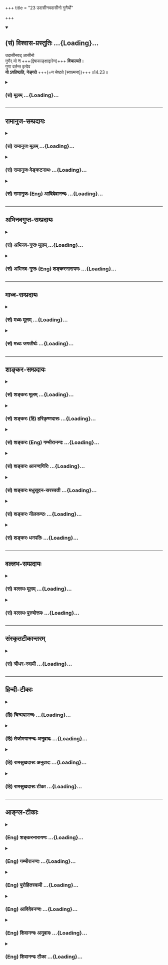 +++
title = "23 उदासीनवदासीनो गुणैर्यो"

+++
<div class="js_include" newlevelforh1="2" title="(सं) विश्वास-प्रस्तुतिः" unfilled url="/mahAbhAratam/vyAsaH/shlokashaH/06-bhIShma-parva/03-bhagavad-gItA-parva/saMskRtam/vishvAsa-prastutiH/14_guNa-traya-vibhAga-y/23_udAsInavadAsIno_g.md">
<details open><summary><h2>(सं) विश्वास-प्रस्तुतिः ...{Loading}...</h2></summary>

उदासीनवद् आसीनो  
गुणैर् यो **न** +++(द्वेषाकाङ्क्षाद्वारेण)+++ **विचाल्यते**।  
गुणा वर्तन्त इत्येव  
**यो ऽवतिष्ठति, नेङ्गते** +++(=न चेष्टते [स्वात्मना])+++॥14.23॥
</details>
</div>
<div class="js_include collapsed" newlevelforh1="3" title="(सं) मूलम्" unfilled url="/mahAbhAratam/vyAsaH/shlokashaH/06-bhIShma-parva/03-bhagavad-gItA-parva/saMskRtam/mUlam/14_guNa-traya-vibhAga-y/23_udAsInavadAsIno_g.md">
<details><summary><h3>(सं) मूलम् ...{Loading}...</h3></summary>

उदासीनवदासीनो गुणैर्यो न विचाल्यते।  
गुणा वर्तन्त इत्येव योऽवतिष्ठति नेङ्गते।।14.23।।
</details>
</div>


_________________
## रामानुज-सम्प्रदायः
<div class="js_include collapsed" newlevelforh1="3" title="(सं) रामानुजः मूलम्" unfilled url="/mahAbhAratam/vyAsaH/shlokashaH/06-bhIShma-parva/03-bhagavad-gItA-parva/saMskRtam/rAmAnujaH/mUlam/14_guNa-traya-vibhAga-y/23_udAsInavadAsIno_g.md">
<details><summary><h3>(सं) रामानुजः मूलम् ...{Loading}...</h3></summary>

।।14.23।।**उदासीनवद् आसीनः** गुणव्यतिरिक्तात्मावलोकनतृप्त्या अन्यत्र
उदासीनवद् आसीनः **गुणैः** द्वेषाकाङ्क्षाद्वारेण **यो न विचाल्यते;
गुणाः** स्वेषु कार्येषु प्रकाशादिषु **वर्तन्ते इति** अनुसंधाय **यः**
तूष्णीम् अवतिष्ठते; **न इङ्गते** न गुणकार्यानुगुणं चेष्टते।

</details>
</div>
<div class="js_include collapsed" newlevelforh1="3" title="(सं) रामानुजः वेङ्कटनाथः" unfilled url="/mahAbhAratam/vyAsaH/shlokashaH/06-bhIShma-parva/03-bhagavad-gItA-parva/saMskRtam/rAmAnujaH/venkaTanAthaH/14_guNa-traya-vibhAga-y/23_udAsInavadAsIno_g.md">
<details><summary><h3>(सं) रामानुजः वेङ्कटनाथः ...{Loading}...</h3></summary>

  
  
।।14.23।। कथं तर्ह्येते कथं च सशरीर इष्टानिष्टसाधनसम्पत्तौ न विक्रियेत
इत्यत्रोत्तरंउदासीनवदिति। आत्मव्यतिरिक्तौदासीन्यं च
गुणकार्यद्वेषकाङ्क्षानिवृत्तिहेतुः। न विचाल्यते बाह्यविषयेषु कार्यद्वारा
न प्रवर्तत इत्यर्थः। अविचाल्यत्वविवरणायद्वेषाकाङ्क्षाद्वारेणेति
विचलनप्रकारोक्तिः। गुणा गुणेषु वर्तन्ते \[3।28\] इत्युक्तस्यगुणा वर्तन्ते
इत्यस्य चैकार्थ्यं दर्शयन्नविचाल्यताहेतुमाहगुणाः स्वेषु कार्येष्विति।
इतिकरणमनुसन्धानप्रकारपरमित्याहअनुसन्धायेति। एवकाराभिप्रेतमाहतूष्णीमिति।
छन्दोभङ्गभयादार्षं परस्मैपदमित्याह -- तूष्णीमवतिष्ठत इति।
स्वकार्यप्रवृत्तैः किमेभिर्ममेति भावः। तदेतदौदासीन्यविवरणम्। न विचाल्यते
इत्यनेननेङ्गते इति विवृतम्। तदाह -- न गुणकार्यानुगुणं चेष्टत इति। न
द्वेषकाङ्क्षानुगुणं प्रवर्तत इत्यर्थः।  
  

</details>
</div>
<div class="js_include collapsed" newlevelforh1="3" title="(सं) रामानुजः (Eng) आदिदेवानन्दः" unfilled url="/mahAbhAratam/vyAsaH/shlokashaH/06-bhIShma-parva/03-bhagavad-gItA-parva/saMskRtam/rAmAnujaH/english/AdidevAnandaH/14_guNa-traya-vibhAga-y/23_udAsInavadAsIno_g.md">
<details><summary><h3>(सं) रामानुजः (Eng) आदिदेवानन्दः ...{Loading}...</h3></summary>

14.23 He who sits like one 'unconcerned,' namely, whose satisfaction consists in the vision of the self as different from the Gunas and sits like one unconcerned about other things and is not therefore disturbed by the Gunas through hatred and longing and who remains iet, reflecting:
'The Gunas function in their effects like illumination etc., and so
'rests unshaken,' i.e, does not act in accordance with the effects of the Gunas.

</details>
</div>


_________________
## अभिनवगुप्त-सम्प्रदायः
<div class="js_include collapsed" newlevelforh1="3" title="(सं) अभिनव-गुप्तः मूलम्" unfilled url="/mahAbhAratam/vyAsaH/shlokashaH/06-bhIShma-parva/03-bhagavad-gItA-parva/saMskRtam/abhinava-guptaH/mUlam/14_guNa-traya-vibhAga-y/23_udAsInavadAsIno_g.md">
<details><summary><h3>(सं) अभिनव-गुप्तः मूलम् ...{Loading}...</h3></summary>

।।14.23 -- 14.25।। अत एवाह -- उदासीनवदित्यादि उच्यते इत्यन्तम्। यः अज्ञो
निर्विवेकस्तिष्ठति स एव ज्ञः; सम्यग्ज्ञानात्। तथा हि नेङ्गते न स्वरूपात्
च्यवते। अत्र चोपायः शरीरेन्द्रियादिस्वभाव +++(S;;N चोपायः सर्वेषामारंभाणां
शरीरारंभकेन्द्रियादि -- )+++ एषः; यत् प्रवर्तनम् +++(N प्रवर्तते)+++ ; न तु फलं
किंचिदहमभिसन्दधे इति स्थिरा बुद्धिः +++(N स्थिरबुद्धिः)+++।

</details>
</div>
<div class="js_include collapsed" newlevelforh1="3" title="(सं) अभिनव-गुप्तः (Eng) शङ्करनारायणः" unfilled url="/mahAbhAratam/vyAsaH/shlokashaH/06-bhIShma-parva/03-bhagavad-gItA-parva/saMskRtam/abhinava-guptaH/english/shankaranArAyaNaH/14_guNa-traya-vibhAga-y/23_udAsInavadAsIno_g.md">
<details><summary><h3>(सं) अभिनव-गुप्तः (Eng) शङ्करनारायणः ...{Loading}...</h3></summary>

14.23 See Comment under 14.25

</details>
</div>


_________________
## माध्व-सम्प्रदायः
<div class="js_include collapsed" newlevelforh1="3" title="(सं) मध्वः मूलम्" unfilled url="/mahAbhAratam/vyAsaH/shlokashaH/06-bhIShma-parva/03-bhagavad-gItA-parva/saMskRtam/madhvaH/mUlam/14_guNa-traya-vibhAga-y/23_udAsInavadAsIno_g.md">
<details><summary><h3>(सं) मध्वः मूलम् ...{Loading}...</h3></summary>

।।14.23।। Sri Madhvacharya did not comment on this sloka.

</details>
</div>
<div class="js_include collapsed" newlevelforh1="3" title="(सं) मध्वः जयतीर्थः" unfilled url="/mahAbhAratam/vyAsaH/shlokashaH/06-bhIShma-parva/03-bhagavad-gItA-parva/saMskRtam/madhvaH/jayatIrthaH/14_guNa-traya-vibhAga-y/23_udAsInavadAsIno_g.md">
<details><summary><h3>(सं) मध्वः जयतीर्थः ...{Loading}...</h3></summary>

।।14.23।। Sri Jayatirtha did not comment on this sloka.

</details>
</div>


_________________
## शाङ्कर-सम्प्रदायः
<div class="js_include collapsed" newlevelforh1="3" title="(सं) शङ्करः मूलम्" unfilled url="/mahAbhAratam/vyAsaH/shlokashaH/06-bhIShma-parva/03-bhagavad-gItA-parva/saMskRtam/shankaraH/mUlam/14_guNa-traya-vibhAga-y/23_udAsInavadAsIno_g.md">
<details><summary><h3>(सं) शङ्करः मूलम् ...{Loading}...</h3></summary>

।।14.23।। --,**उदासीनवत्** यथा उदासीनः न कस्यचित् पक्षं भजते; तथा अयं
गुणातीतत्वोपायमार्गेऽवस्थितः **आसीनः** आत्मवित् **गुणैः यः** संन्यासी
**न विचाल्यते** विवेकदर्शनावस्थातः। तदेतत् स्फुटीकरोति -- **गुणाः**
कार्यकरणविषयाकारपरिणताः अन्योन्यस्मिन् **वर्तन्ते इति यः अवतिष्ठति।**
छन्दोभङ्गभयात् परस्मैपदप्रयोगः। योऽनुतिष्ठतीति वा पाठान्तरम्। **न
इङ्गते** न चलति; स्वरूपावस्थ **एव** भवति इत्यर्थः।। किं च --,

</details>
</div>
<div class="js_include collapsed" newlevelforh1="3" title="(सं) शङ्करः (हि) हरिकृष्णदासः" unfilled url="/mahAbhAratam/vyAsaH/shlokashaH/06-bhIShma-parva/03-bhagavad-gItA-parva/saMskRtam/shankaraH/hindI/harikRShNadAsaH/14_guNa-traya-vibhAga-y/23_udAsInavadAsIno_g.md">
<details><summary><h3>(सं) शङ्करः (हि) हरिकृष्णदासः ...{Loading}...</h3></summary>

।।14.23।। अब; गुणातीत पुरुष किस प्रकारके आचरणवाला होता है; इस प्रश्नका
उत्तर देते हैं --, उदासीनकी भाँति स्थित हुआ; अर्थात् जैसे उदासीन पुरुष
किसीका पक्ष नहीं लेता; उसी भावसे गुणातीत होनेके उपायरूप मार्गमें स्थित
हुआ जो आत्मज्ञानी -- संन्यासी; गुणोंद्वारा विवेकज्ञानकी स्थितिसे विचलित
नहीं किया जा सकता। इसीको स्पष्ट करते हैं कि कार्यकरण और विषयोंके आकारमें
परिणत हुए गुण ही एकमें एक बर्त रहे हैं -- जो ऐसा समझकर स्थित रहता है;
चलायमान नहीं होता अर्थात् अविचलभावसे स्वरूपमें ही स्थित रहता है। यहाँ
छन्दोभङ्ग होनेके भयसे आत्मनेपद ( अवतिष्ठते ) के स्थानमें परस्मैपद (
अवतिष्ठति ) का प्रयोग किया गया है अथवा योऽवतिष्ठति के स्थानमें
योऽनुतिष्ठति ऐसा पाठान्तर समझना चाहिये।

</details>
</div>
<div class="js_include collapsed" newlevelforh1="3" title="(सं) शङ्करः (Eng) गम्भीरानन्दः" unfilled url="/mahAbhAratam/vyAsaH/shlokashaH/06-bhIShma-parva/03-bhagavad-gItA-parva/saMskRtam/shankaraH/english/gambhIrAnandaH/14_guNa-traya-vibhAga-y/23_udAsInavadAsIno_g.md">
<details><summary><h3>(सं) शङ्करः (Eng) गम्भीरानन्दः ...{Loading}...</h3></summary>

14.23 He, the Self-realized monk, yah, who; asinah, sitting; udasinavat,
like one indifferent-as an indifferent man sides with nobody, similarly,
this one, set on the path leading to the transcendence of the alities;
na, is not; vicalyate, distracted from the state of Knowledge arising
out of discrimination; gunaih, by the alities. This point is being
clarified as such: Yah, he who; thinking iti, that; gunah, the alities,
which have trasnformed into body, organs and objects; vartante, act on
one another; avatisthati, remains firm-avatisthati (instead of
avatisthate) is used in the Parasmaipada to avoid a break in the metre,
or there is different reading, 'yah anutisthati, who acts'-;\[His
apparent activity consists in the mere continuance of actions which have
been subjectively sublated through enlightenment.\] and an, does not;
ingate, move; i.e., becomes eva, surely settled in his own nature-.

</details>
</div>
<div class="js_include collapsed" newlevelforh1="3" title="(सं) शङ्करः आनन्दगिरिः" unfilled url="/mahAbhAratam/vyAsaH/shlokashaH/06-bhIShma-parva/03-bhagavad-gItA-parva/saMskRtam/shankaraH/AnandagiriH/14_guNa-traya-vibhAga-y/23_udAsInavadAsIno_g.md">
<details><summary><h3>(सं) शङ्करः आनन्दगिरिः ...{Loading}...</h3></summary>

।।14.23।। कैर्लिङ्गैरित्यादि परिहृत्य द्वितीयं प्रश्नं परिहरति --
**अथेति।** दृष्टान्तं व्याचष्टे -- **यथेति।** उपेक्षकस्य पक्षपाते
तत्त्वायोगादित्यर्थः। आत्मविदात्मकौटस्थ्यज्ञानेनासीनो
निवृत्तकर्तृत्वाभिमानोऽप्रयतमानो भवतीति दार्ष्टान्तिकमाह -- **तथेति।**
गुणातीतत्वोपायमार्गो ज्ञानमेव। शब्दादिभिर्विषयैरस्य
कूटस्थत्वज्ञानात्प्रच्यवनमाशङ्क्याह -- **गुणैरिति।** उपनतानां विषयाणां
रागद्वेषद्वारा प्रवर्तकत्वमित्येतत्प्रपञ्चयति -- **तदेतदिति।**
योऽवतिष्ठति स गुणातीत इत्युत्तरत्र संबन्धः। अवपूर्वस्य तिष्ठतेरात्मनेपदे
प्रयोक्तव्ये कथं परस्मैपदमित्याशङ्क्याह -- **छन्दोभङ्गेति।** पाठान्तरे
तु बाधितानुवृत्तिमात्रमनुष्ठानम्। करणाकारपरिणतानां गुणानां
विषयाकारपरिणतेषु तेषु प्रवृत्तिर्न ममेति पश्यन्नचलतया
कूटस्थदृष्टिमात्मनो न जहातीत्याह -- **नेङ्गत इति।**

</details>
</div>
<div class="js_include collapsed" newlevelforh1="3" title="(सं) शङ्करः मधुसूदन-सरस्वती" unfilled url="/mahAbhAratam/vyAsaH/shlokashaH/06-bhIShma-parva/03-bhagavad-gItA-parva/saMskRtam/shankaraH/madhusUdana-sarasvatI/14_guNa-traya-vibhAga-y/23_udAsInavadAsIno_g.md">
<details><summary><h3>(सं) शङ्करः मधुसूदन-सरस्वती ...{Loading}...</h3></summary>

।।14.23।। एवं लक्षणम् उक्त्वा गुणातीतः किमाचार इति द्वितीयप्रश्नस्य प्रतिवचनम् आह त्रिभिः।

**यथोदासीनो** द्वयोर् विवदमानयोः कस्यचित् पक्षम् अभजमानो न रज्यति न वा द्वेष्टि तथायम् आत्मविद् राग-द्वेष-शून्यतया स्वस्वरूप एवासीनो गुणैः सुख-दुःखाद्य्-आकार-परिणतैर् यो **न विचाल्यते** न प्रच्याव्यते स्वरूपावस्थानात्

किंतु **गुणा एवैते** देहेन्द्रियविषायाकार-परिणताः परस्परस्मिन् वर्तन्ते ममत्व् आदित्यस्येवैतत् सर्वभासकस्य न केनापि भास्य-धर्मेण संबन्धः; स्वप्नवन् मायामात्रश् चायं भास्य-प्रपञ्चो जडः; स्वयं-ज्योतिः स्वभावस् त्व् अहं परमार्थ-सत्यो निर्विकारो द्वैतशून्यश् चेत्येवं निश्चित्य यः स्वरूपे **ऽवतिष्ठत्य्** अवतिष्ठते। यो **ऽनु तिष्ठति** इति वा पाठस् तत्र नुः पृथक् कार्यः। **नेङ्गते** नानुव्याप्रियते कुत्रचित् **गुणातीतः स उच्यत** इति तृतीयगतेनान्वयः। 
</details>
</div>
<div class="js_include collapsed" newlevelforh1="3" title="(सं) शङ्करः नीलकण्ठः" unfilled url="/mahAbhAratam/vyAsaH/shlokashaH/06-bhIShma-parva/03-bhagavad-gItA-parva/saMskRtam/shankaraH/nIlakaNThaH/14_guNa-traya-vibhAga-y/23_udAsInavadAsIno_g.md">
<details><summary><h3>(सं) शङ्करः नीलकण्ठः ...{Loading}...</h3></summary>

।।14.23।। अथ षष्ठ्यां पदार्थाभावन्यां गतो ब्रह्मविद्वरीयानुच्यते --
**उदासीनवदिति।** योऽयं समाधावुदासीन इवास्ते व्युत्थाने किमपि
प्रयोजनमपश्यन्। इदं मम कर्तव्यमस्तीति वासनाशून्यत्वात्। य आस्ते एव न तु
परप्रयत्नमन्तरेण कदाचिदपि गुणैर्विचाल्यते। परेण व्युत्थापितोऽपि
गुणान्पश्यन् गुणा वर्तन्त इत्येव ज्ञात्वा योऽवतिष्ठति स्तब्ध एव वर्तते न
तु गुणकृतैरिष्टानिष्टस्पर्शैरिङ्गते चलति। अयमर्थः -- यथा कश्चिद्भुञ्जानो
रसनामौढ्यात्स्वयं शाकादिरसं न विन्दति। परेण ज्ञापितोऽपि
कञ्चिद्रसविशेषमुपलभ्यापि तत्रोदासीन एवास्ते। झटित्येव विशेषदर्शनस्य
तिरोधानान्न तत्कृतं सुखं दुःखं वा पश्यति तद्वदयं ज्ञेयः।

</details>
</div>
<div class="js_include collapsed" newlevelforh1="3" title="(सं) शङ्करः धनपतिः" unfilled url="/mahAbhAratam/vyAsaH/shlokashaH/06-bhIShma-parva/03-bhagavad-gItA-parva/saMskRtam/shankaraH/dhanapatiH/14_guNa-traya-vibhAga-y/23_udAsInavadAsIno_g.md">
<details><summary><h3>(सं) शङ्करः धनपतिः ...{Loading}...</h3></summary>

।।14.23।। कैर्लिङक्षैरित्यादिप्रश्नं समाधायाथेदानीं किमाचार इति
प्रश्नस्योत्तरमाह त्रिभिः। उदासीनवत् यथोदासीनो न कस्यचित्पक्षं भजते तथा
कौटस्थ्यज्ञानेन निवृत्तकर्तृत्वाभिमान आत्मवित् गुणातिक्रमणोपायमार्गे
तत्त्वज्ञानेऽवस्थि आसीनः आत्मविवेकदर्शनावस्थातो गुणैर्न विचाल्यते न
प्रच्याव्यते तदेतत्स्पष्टयति। गुणाः कार्यकरणविषयाकारपरिणता
अन्योन्यस्मिन्वर्तन्ते नाहिमित्येवं निश्चित्य यः कूटस्थज्ञानेऽवतिष्ठति
तेन नेङ्गते न चलति स्वरुपावस्थ एव भवतीत्यर्थ। अपपूर्वस्य
तिष्ठरेतात्मनेपदे प्रयोक्तव्ये छन्दोभङ्गभयात्मपरस्मैपदप्रयोगः कृतः।
अनुष्टुप्छन्दसि पञ्चमस्य लधुत्वनियमात्। अनुतिष्ठति इति वा पाठान्तरम्।

</details>
</div>


_________________
## वल्लभ-सम्प्रदायः
<div class="js_include collapsed" newlevelforh1="3" title="(सं) वल्लभः मूलम्" unfilled url="/mahAbhAratam/vyAsaH/shlokashaH/06-bhIShma-parva/03-bhagavad-gItA-parva/saMskRtam/vallabhaH/mUlam/14_guNa-traya-vibhAga-y/23_udAsInavadAsIno_g.md">
<details><summary><h3>(सं) वल्लभः मूलम् ...{Loading}...</h3></summary>

।।14.23।। उदासीनवदिति। गुणातिरिक्तात्मावलोकनतृप्तत्वात्
अन्यत्रानात्मवस्तुनि उदासीनवदासीनः द्वेषाकाङ्क्षाद्वारेण गुणैश्च यो न
विचाल्यते; किन्तु स्वकार्येषु प्रकाशादिषु गुणा वर्त्तन्त इति तिष्ठति न
गुणानुगुणं स्वात्मना चेष्टते।

</details>
</div>
<div class="js_include collapsed" newlevelforh1="3" title="(सं) वल्लभः पुरुषोत्तमः" unfilled url="/mahAbhAratam/vyAsaH/shlokashaH/06-bhIShma-parva/03-bhagavad-gItA-parva/saMskRtam/vallabhaH/puruShottamaH/14_guNa-traya-vibhAga-y/23_udAsInavadAsIno_g.md">
<details><summary><h3>(सं) वल्लभः पुरुषोत्तमः ...{Loading}...</h3></summary>

  
  
।।14.23।। एवं लिङ्गोत्तरमुक्त्वा आचारोत्तरमाह -- उदासीन इति।
उदासीनवत्,सुखदुःखप्राप्त्यभावराहित्येन मत्कृतिं साक्षिरूपेण पश्यन्नासीनो
गुणैर्लौकिकैर्मत्कृतिं पश्यन्नात्मस्वरूपान्न विचाल्यते। किञ्च गुणाः
भगवदात्मकाः गुणेषु स्वकार्येषु वर्तन्ते स्वत एव भगवदिच्छयेत्येवं
प्रकारेणैवावतिष्ठति; नेङ्गते न चलति पूर्वरूपात्।  
  

</details>
</div>


_________________
## संस्कृतटीकान्तरम्
<div class="js_include collapsed" newlevelforh1="3" title="(सं) श्रीधर-स्वामी" unfilled url="/mahAbhAratam/vyAsaH/shlokashaH/06-bhIShma-parva/03-bhagavad-gItA-parva/saMskRtam/shrIdhara-svAmI/14_guNa-traya-vibhAga-y/23_udAsInavadAsIno_g.md">
<details><summary><h3>(सं) श्रीधर-स्वामी ...{Loading}...</h3></summary>

।।14.23।। तदेवं स्वसंवेद्यं तस्य लक्षणमुक्त्वा परसंवेद्यं तस्य लक्षणं
वक्तुं किमाचार इति द्वितीयप्रश्नस्योत्तरमाह **-- उदासीनवदिति त्रिभिः**।
उदासीनवत्साक्षितया आसीनः स्थितः सन् गुणैर्गुणकार्यैः सुखदुःखादिभिर्यो न
विचाल्यते स्वरूपान्न प्रच्याव्यते अपितु गुणा एव स्वकार्येषु वर्तन्ते;
एतैर्मम संबन्ध एव नास्तीति विवेकज्ञानेन यस्तूष्णीमवतिष्ठति।
परस्मैपदमार्षम्। नेङ्गते न चलति।

</details>
</div>


_________________
## हिन्दी-टीकाः
<div class="js_include collapsed" newlevelforh1="3" title="(हि) चिन्मयानन्दः" unfilled url="/mahAbhAratam/vyAsaH/shlokashaH/06-bhIShma-parva/03-bhagavad-gItA-parva/hindI/chinmayAnandaH/14_guNa-traya-vibhAga-y/23_udAsInavadAsIno_g.md">
<details><summary><h3>(हि) चिन्मयानन्दः ...{Loading}...</h3></summary>

।।14.23।। भगवान् श्रीकृष्ण तीन श्लोकों में जगत् की वस्तुओं और व्यक्तियों
के साथ ज्ञानी पुरुष जो सम्बन्ध रखता है; उसका विस्तृत वर्णन करते हैं।
मनुष्य की संस्कृति एक मिथ्या मुखौटा हो सकती है। जब तक पर्याप्त रूप से
प्रलोभित करने वाली परिस्थितियां हमारे समक्ष उपस्थित नहीं होती; तब तक
हममें से बहुत से लोग ईश्वर के समान व्यवहार कर सकते हैं। मनुष्य के हाथ
में जब तक सत्ता नहीं आती; तब तक हो सकता है कि वह क्रूर न हो वह जब तक
दरिद्री है; तब तक शान्त जीवन व्यतीत करता हो और प्रलोभनों के अभाव में वह
भ्रष्टाचार से ऊपर हो। इस प्रकार; अनेक ऐसे सद्गुण जिनसे अनेक व्यक्तियों
को हम सम्पन्न समझते हैं; वे सब केवल कृत्रिम सौन्दर्य के ही होते हैं।
उनका वास्तविक हीन स्वरूप उस मुखौटे से छिपा रहता है। सम्भावित दुष्ट पुरुष
ऋण लिये सद्गुणों के कृत्रिम परिधानों को धारण करके जगत् में विचरण करते
रहते हैं। इसलिए; ज्ञानी पुरुष की वास्तविक परीक्षा या पहचान जंगलों या
गिरिकन्दराओं में नहीं; वरन् बीच बाजार में हो सकती है; जहाँ वह जगत् की
दुष्टताओं से पीड़ित किया जाता है। ईसा मसीह इतने महान् कभी नहीं थे जितने
वे सूली पर चढ़ाये जाने के समय हुए जगत् के द्वारा कुचले जाने पर ही हमारा
वास्तविक स्वभाव प्रगट होता है। घर्षण से ही चन्दन की सुगन्ध प्रगट होती
है। जिन उँगलियों से हम तुलसी दल को पीसते हैं वह उन्हीं पर अपना सुगन्ध
छोड़ जाता है। ज्ञानी पुरुष उदासीन के समान आसीन हुआ गुणों के द्वारा विचलित
नहीं होता है। जगत् के सभी शुभ; अशुभ और उपेक्ष्य अनुभवों में वह उदासीन के
समान रहता है; क्योंकि वह जानता है कि यह सब मन का खेल मात्र है। चित्रपट
ग्रह में दर्शाये जा रहे चलचित्र के सुखान्त अथवा दुखान्त से हम विचलित
नहीं होते; क्योंकि हम जानते हैं कि यह छायाचित्र का खेल हमारे मनोरंजन के
लिये प्रस्तुत किया जा रहा है। इसका अर्थ यह नहीं समझना चाहिये कि ज्ञानी
पुरुष जगत् की घटनाओं से किसी भी प्रकार का सम्बन्ध ही नहीं रखता है।
व्यासजी अत्यन्त सावधानीपूर्वक शब्दों को चुनते हैं। वे कहते हैं कि ज्ञानी
पुरुष ऐसा प्रतीत होता है; मानो वह उदासीन्ा हो उदासीनवत् आसीन। इसका
अभिप्राय यह हुआ कि वह अपने जीवन में तथा बाह्य जगत् में होने वाली घटनाओं
से विक्षुब्ध या उत्तेजित नहीं हो जाता। वह भलीभाँति जानता है कि उसके
अन्तकरण में होने वाले ये निरन्तर परिवर्तन केवल गुणों के ही हैं और फिर
बाह्य जगत् का अनुभव भी मनस्थिति के अनुसार परिवर्तन होता रहता है।
सम्यक्दर्शी पुरुष अपने आन्तरिक तथा बाह्य जगत् में होने वाले परिवर्तनों
की प्रक्रिया को जानकर उनसे अविचलित रहता है। इन गुणों की क्रीड़ा देखने के
लिये स्वयं साक्षी बनकर रहना होता है। अपने आत्मस्वरूप में स्थित रहकर वह
गुणों की अन्तर्बाह्य क्रीड़ा को देखते हुये उसका आनन्द उठाता है। गली में
हो रहे लड़ाईझगड़े को ऊपर छज्जे पर से देखने वाला व्यक्ति उस लड़ाई से
प्रभावित नहीं होता है। उसी प्रकार ज्ञानी पुरुष भी अपनी समत्व की स्थिति
से गुणों के द्वारा विचलित नहीं किया जा सकता है। पूर्व श्लोक को और अधिक
स्पष्ट करते हुये कहते हैं

</details>
</div>
<div class="js_include collapsed" newlevelforh1="3" title="(हि) तेजोमयानन्दः अनुवादः" unfilled url="/mahAbhAratam/vyAsaH/shlokashaH/06-bhIShma-parva/03-bhagavad-gItA-parva/hindI/tejomayAnandaH/anuvAdaH/14_guNa-traya-vibhAga-y/23_udAsInavadAsIno_g.md">
<details><summary><h3>(हि) तेजोमयानन्दः अनुवादः ...{Loading}...</h3></summary>

।।14.23।। जो उदासीन के समान आसीन होकर गुणों के द्वारा विचलित नहीं किया
जा सकता और "गुण ही व्यवहार करते हैं" ऐसा जानकर स्थित रहता है और उस
स्थिति से विचलित नहीं होता।।

</details>
</div>
<div class="js_include collapsed" newlevelforh1="3" title="(हि) रामसुखदासः अनुवादः" unfilled url="/mahAbhAratam/vyAsaH/shlokashaH/06-bhIShma-parva/03-bhagavad-gItA-parva/hindI/rAmasukhadAsaH/anuvAdaH/14_guNa-traya-vibhAga-y/23_udAsInavadAsIno_g.md">
<details><summary><h3>(हि) रामसुखदासः अनुवादः ...{Loading}...</h3></summary>

।।14.23।। जो उदासीनकी तरह स्थित है और जो गुणोंके द्वारा विचलित नहीं किया
जा सकता तथा गुण ही (गुणोंमें) बरत रहे हैं -- इस भावसे जो अपने स्वरूपमें
ही स्थित रहता है और स्वयं कोई भी चेष्टा नहीं करता।

</details>
</div>
<div class="js_include collapsed" newlevelforh1="3" title="(हि) रामसुखदासः टीका" unfilled url="/mahAbhAratam/vyAsaH/shlokashaH/06-bhIShma-parva/03-bhagavad-gItA-parva/hindI/rAmasukhadAsaH/TIkA/14_guNa-traya-vibhAga-y/23_udAsInavadAsIno_g.md">
<details><summary><h3>(हि) रामसुखदासः टीका ...{Loading}...</h3></summary>

।।14.23।। ***व्याख्या --***  **उदासीनवदासीनः --** दो व्यक्ति परस्पर
विवाद करते हों; तो उन दोनोंमेंसे किसी एकका पक्ष लेनेवाला पक्षपाती कहलाता
है और दोनोंका न्याय करनेवाला मध्यस्थ कहलाता है। परन्तु जो उन दोनोंको
देखता तो है; पर न तो किसीका पक्ष लेता है और न किसीसे कुछ कहता ही है; वह
उदासीन कहलाता है। ऐसे ही संसार और परमात्मा -- दोनोंको देखनेसे गुणातीत
मनुष्य उदासीनकी तरह दीखता है। वास्तवमें देखा जाय तो संसारकी स्वतन्त्र
सत्ता है ही नहीं। सत्स्वरूप परमात्माकी सत्तासे ही संसार सत्तावाला दीख
रहा है। अतः जब गुणातीत मनुष्यकी दृष्टिमें संसारकी सत्ता है ही नहीं; केवल
एक परमात्माकी सत्ता ही है; तो फिर वह उदासीन किससे हो परन्तु जिनकी
दृष्टिमें संसार और परमात्माकी सत्ता है; ऐसे लोगोंकी दृष्टिमें वह गुणातीत
मनुष्य उदासीनकी तरह दीखता है।**गुणैर्यो न विचाल्यते --** उसके कहलानेवाले
अन्तःकरणमें सत्त्व; रज; और तम -- इन गुणोंकी वृत्तियाँ तो आती हैं; पर वह
इनसे विचलित नहीं होता। तात्पर्य है कि जैसे अपने सिवाय दूसरोंके
अन्तःकरणमें गुणोंकी वृत्तियाँ आनेपर अपनेमें कुछ भी फरक नहीं पड़ता; ऐसे
ही उसके कहलानेवाले अन्तःकरणमें गुणोंकी वृत्तियाँ आनेपर उसमें कुछ भी फरक
नहीं पड़ता अर्थात् वह उन वृत्तियोंके द्वारा विचलित नहीं किया जा सकता।
कारण कि उसके कहे जानेवाले अन्तःकरणमें अन्तःकरणसहित सम्पूर्ण संसारका
अत्यन्त अभाव एवं परमात्मतत्त्वका भाव निरन्तर स्वतःस्वाभाविक जाग्रत् रहता
है।**गुणा वर्तन्त इत्येव योऽवतिष्ठति --** गुण ही गुणोंमें बरत रहे हैं
(गीता 3। 28) अर्थात् गुणोंमें ही सम्पूर्ण क्रियाएँ हो रही हैं -- ऐसा
समझकर वह अपने स्वरूपमें निर्विकाररूपसे स्थित रहता है।**न इङ्गते --**
पहले **गुणा वर्तन्त इत्येव** पदोंसे उसका गुणोंके साथ सम्बन्धका निषेध
किया; अब **न ईङ्गते** पदोंसे उसमें क्रियाओँका अभाव बताते हैं। तात्पर्य
है कि गुणातीत पुरुष खुद कुछ भी चेष्टा नहीं करता। कारण कि अविनाशी शुद्ध
स्वरूपमें कभी कोई क्रिया होती ही नहीं। \[बाईसवें और तेईसवें -- इन दो
श्लोकोंमें भगवान्ने गुणातीत महापुरुषकी तटस्थता; निर्लिप्तताका वर्णन किया
है। \]***सम्बन्ध --***  इक्कीसवें श्लोकमें अर्जुनने दूसरे प्रश्नके
रूपमें गुणातीत मनुष्यके आचरण पूछे थे। उसका उत्तर अब आगेके दो श्लोकोंमें
देते हैं।

</details>
</div>


_________________
## आङ्ग्ल-टीकाः
<div class="js_include collapsed" newlevelforh1="3" title="(Eng) शङ्करनारायणः" unfilled url="/mahAbhAratam/vyAsaH/shlokashaH/06-bhIShma-parva/03-bhagavad-gItA-parva/english/shankaranArAyaNaH/14_guNa-traya-vibhAga-y/23_udAsInavadAsIno_g.md">
<details><summary><h3>(Eng) शङ्करनारायणः ...{Loading}...</h3></summary>

14.23. He who, sitting like an unconcerned person, is not perturbed by the Strands; who is ignorant that the Strands exist; (or who remain simply aware that the Strands \[alone\] exist) who is not shaken;

</details>
</div>
<div class="js_include collapsed" newlevelforh1="3" title="(Eng) गम्भीरानन्दः" unfilled url="/mahAbhAratam/vyAsaH/shlokashaH/06-bhIShma-parva/03-bhagavad-gItA-parva/english/gambhIrAnandaH/14_guNa-traya-vibhAga-y/23_udAsInavadAsIno_g.md">
<details><summary><h3>(Eng) गम्भीरानन्दः ...{Loading}...</h3></summary>

14.23 He who, sitting like one indifferent, is not distracted by the three alities; he who, thinking that the alities alone act, remains firm and surely does not move;

</details>
</div>
<div class="js_include collapsed" newlevelforh1="3" title="(Eng) पुरोहितस्वामी" unfilled url="/mahAbhAratam/vyAsaH/shlokashaH/06-bhIShma-parva/03-bhagavad-gItA-parva/english/purohitasvAmI/14_guNa-traya-vibhAga-y/23_udAsInavadAsIno_g.md">
<details><summary><h3>(Eng) पुरोहितस्वामी ...{Loading}...</h3></summary>

14.23 He who maintains an attitude of indifference, who is not disturbed by the Qualities, who realises that it is only they who act, and remains calm;

</details>
</div>
<div class="js_include collapsed" newlevelforh1="3" title="(Eng) आदिदेवनन्दः" unfilled url="/mahAbhAratam/vyAsaH/shlokashaH/06-bhIShma-parva/03-bhagavad-gItA-parva/english/AdidevanandaH/14_guNa-traya-vibhAga-y/23_udAsInavadAsIno_g.md">
<details><summary><h3>(Eng) आदिदेवनन्दः ...{Loading}...</h3></summary>

14.23 He who sits like one unconcerned, undisturbed by the Gunas; who knows, 'It is the Gunas that move,' and so rests unshaken;

</details>
</div>
<div class="js_include collapsed" newlevelforh1="3" title="(Eng) शिवानन्दः अनुवादः" unfilled url="/mahAbhAratam/vyAsaH/shlokashaH/06-bhIShma-parva/03-bhagavad-gItA-parva/english/shivAnandaH/anuvAdaH/14_guNa-traya-vibhAga-y/23_udAsInavadAsIno_g.md">
<details><summary><h3>(Eng) शिवानन्दः अनुवादः ...{Loading}...</h3></summary>

14.23 He who, seated like one unconcerned, is not moved by the alities,
and who, knowing that the alities are active, is self-centred and moves not.

</details>
</div>
<div class="js_include collapsed" newlevelforh1="3" title="(Eng) शिवानन्दः टीका" unfilled url="/mahAbhAratam/vyAsaH/shlokashaH/06-bhIShma-parva/03-bhagavad-gItA-parva/english/shivAnandaH/TIkA/14_guNa-traya-vibhAga-y/23_udAsInavadAsIno_g.md">
<details><summary><h3>(Eng) शिवानन्दः टीका ...{Loading}...</h3></summary>

14.23 उदासीनवत् like one unconcerned; आसीनः seated; गुणैः by the Gunas;
यः who; न not; विचाल्यते is moved; गुणाः the Gunas; वर्तन्ते operate;
इति thus; एव even; यः who; अवतिष्ठति is selfcentred; न not; इङ्गते
moves.Commentary He is seated as a neutral (one who inclines to neither party). He is free from likes and dislikes. He is entirely unconcerned whether the alities with their effects and the body come or go. He is like the spectator at a football or a cricket match or a drama. Just as the sky remains unconcerned when the wind blows; so also he remains ite unconcerned when the alities operate.He does not swerve from the path of Selfrealisation. He treads the path firmly. He thinks and feels The alities are modified into the body; senses and senseobjects. They act and react upon one another; remains unshaken by them. He abides in his own Self and stands firm like the mountain Meru. (Cf.III.28V.8to11)

</details>
</div>
